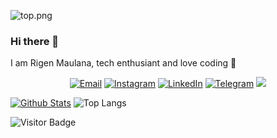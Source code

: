 ![top.png](https://i.loli.net/2020/08/18/C78XfFH9qZs4aUL.png)

### Hi there 👋

I am Rigen Maulana, tech enthusiant and love coding 🚀

<p align="center">
  <a href="mailto:rygen.dev@gmail.com" target="_blank"><img src="https://img.shields.io/badge/-Gmail-c14438?style=flat-square&logo=Gmail&logoColor=white" alt="Email"></a>
  <a href="https://https://www.instagram.com/rygen_zx/" target="_blank"><img src="https://img.shields.io/badge/-Instagram-e4405f?style=flat-square&logo=instagram&logoColor=white" alt="Instagram"></a>
  <a href="https://https://www.linkedin.com/in/rigen-maulana-50a1a81ab//" target="_blank"><img src="https://img.shields.io/badge/LinkedIn-%230077B5.svg?&style=flat-square&logo=linkedin&logoColor=white" alt="LinkedIn"></a>
  <a href="https://t.me/rygenzx" target="_blank"><img src="https://img.shields.io/badge/-Telegram-2ca5e0?style=flat-square&logo=telegram" alt="Telegram"></a>
  <a href="https://wa.me/628812884809)](https://wa.me/628812884809">
    <img src="https://img.shields.io/badge/-wa-green?style=flat-square&logo=Whatsapp&logoColor=white">
  </a>
</p>



[![Github Stats](https://github-readme-stats.vercel.app/api?username=rygenzx&theme=light&show_icons=true)](https://github.com/rygenzx)
![Top Langs](https://github-readme-stats.vercel.app/api/top-langs/?username=rygenzx&hide=TeX&layout=compact&theme=light)

![Visitor Badge](https://visitor-badge.laobi.icu/badge?page_id=rygenzx.rygenzx)
